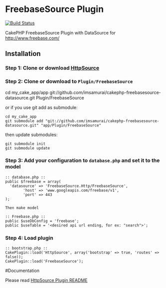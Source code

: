 FreebaseSource Plugin
=====================
 
[![Build Status](https://travis-ci.org/imsamurai/cakephp-freebasesource-datasource.png?branch=master)](https://travis-ci.org/imsamurai/cakephp-freebasesource-datasource)

CakePHP FreebaseSource Plugin with DataSource for http://www.freebase.com/

## Installation

### Step 1: Clone or download [HttpSource](https://github.com/imsamurai/cakephp-httpsource-datasource)

### Step 2: Clone or download to `Plugin/FreebaseSource`

  cd my_cake_app/app git://github.com/imsamurai/cakephp-freebasesource-datasource.git Plugin/FreebaseSource

or if you use git add as submodule:

	cd my_cake_app
	git submodule add "git://github.com/imsamurai/cakephp-freebasesource-datasource.git" "app/Plugin/FreebaseSource"

then update submodules:

	git submodule init
	git submodule update
  
### Step 3: Add your configuration to `database.php` and set it to the model

```
:: database.php ::
public $freebase = array(
  'datasource' => 'FreebaseSource.Http/FreebaseSource', 
        'host' => 'www.googleapis.com/freebase/v1',
        'port' => 443
);

Then make model

:: Freebase.php ::
public $useDbConfig = 'freebase';
public $useTable = '<desired api url ending, for ex: "search">';

```

### Step 4: Load plugin

```
:: bootstrap.php ::
CakePlugin::load('HttpSource', array('bootstrap' => true, 'routes' => false));
CakePlugin::load('FreebaseSource');

```

#Documentation

Please read [HttpSource Plugin README](https://github.com/imsamurai/cakephp-httpsource-datasource/blob/master/README.md)
